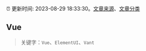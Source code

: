 :alarm_clock: 更新时间: 2023-08-29 18:33:30。[文章来源](/README.md)、[文章分类](/TAGS.md)

## Vue


> 关键字：`Vue`、`ElementUI`、`Vant`



